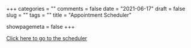+++
categories = ""
comments = false
date = "2021-06-17"
draft = false
slug = ""
tags = ""
title = "Appointment Scheduler"

showpagemeta = false
+++

[Click here to go to the scheduler](https://cloud.csqsiew.xyz/nextcloud/index.php/apps/appointments/embed/Nb%2Bu%2Bo5iIufxrYw%3D/form)  

